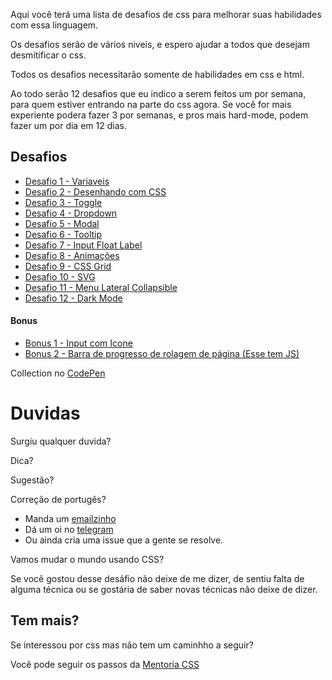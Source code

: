 Aqui você terá uma lista de desafios de css para melhorar suas habilidades com essa linguagem.

Os desafios serão de vários niveis, e espero ajudar a todos que desejam desmitificar o css.

Todos os desafios necessitarão somente de habilidades em css e html.

Ao todo serão 12 desafios que eu indico a serem feitos um por semana, para quem estiver entrando na parte do css agora.
Se você for mais experiente podera fazer 3 por semanas, e pros mais hard-mode, podem fazer um por dia em 12 dias.


## Desafios

- [Desafio 1 - Variaveis](desafio-1.md)
- [Desafio 2 - Desenhando com CSS](desafio-2.md)
- [Desafio 3 - Toggle](desafio-3.md)
- [Desafio 4 - Dropdown](desafio-4.md)
- [Desafio 5 - Modal](desafio-5.md)
- [Desafio 6 - Tooltip](desafio-6.md)
- [Desafio 7 - Input Float Label](desafio-7.md)
- [Desafio 8 - Animações](desafio-8.md)
- [Desafio 9 - CSS Grid](desafio-9.md)
- [Desafio 10 - SVG](desafio-10.md)
- [Desafio 11 - Menu Lateral Collapsible](desafio-11.md)
- [Desafio 12 - Dark Mode](desafio-12.md)

#### Bonus
- [Bonus 1 -  Input com Icone](desafio-bonus-1.md)
- [Bonus 2 -  Barra de progresso de rolagem de página (Esse tem JS)](desafio-bonus-2.md)


Collection no [CodePen](https://codepen.io/collection/AaZmOo)

# Duvidas

Surgiu qualquer duvida?

Dica?

Sugestão?

Correção de portugês? 


- Manda um [emailzinho](mailto:alan@schirrel.dev)
- Dá um oi no [telegram](https://t.me/schirrel)
- Ou ainda cria uma issue que a gente se resolve.




Vamos mudar o mundo usando CSS?

Se você gostou desse desáfio não deixe de me dizer, de sentiu falta de alguma técnica ou se gostária de saber novas técnicas não deixe de dizer.


## Tem mais?

Se interessou por css mas não tem um caminhho a seguir?

Você pode seguir os passos da [Mentoria CSS](https://github.com/schirrel/mentoria-css)
